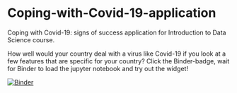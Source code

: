 # Coping-with-Covid-19-application
Coping with Covid-19: signs of success application for Introduction to Data Science course.

How well would your country deal with a virus like Covid-19 if you look at a few features that are specific for your country? 
Click the Binder-badge, wait for Binder to load the jupyter notebook and try out the widget!

[![Binder](https://mybinder.org/badge_logo.svg)](https://mybinder.org/v2/gh/inkeriV/Coping-with-Covid-19-application/main?labpath=Coping_with_covid_19_signs_of_success_application.ipynb)
